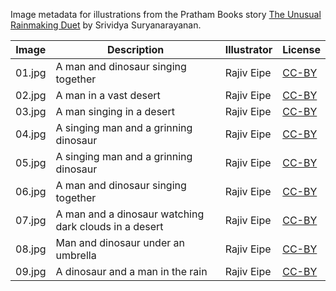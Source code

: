 Image metadata for illustrations from the Pratham Books story [The Unusual Rainmaking Duet](https://storyweaver.org.in/stories/2325-the-unusual-rainmaking-duet) by Srividya Suryanarayanan.

Image | Description | Illustrator | License
----- | ----------- | ----------- | -------
01.jpg | A man and dinosaur singing together | Rajiv Eipe | [CC-BY](https://creativecommons.org/licenses/by/4.0/)
02.jpg | A man in a vast desert | Rajiv Eipe | [CC-BY](https://creativecommons.org/licenses/by/4.0/)
03.jpg | A man singing in a desert | Rajiv Eipe | [CC-BY](https://creativecommons.org/licenses/by/4.0/)
04.jpg | A singing man and a grinning dinosaur | Rajiv Eipe | [CC-BY](https://creativecommons.org/licenses/by/4.0/)
05.jpg | A singing man and a grinning dinosaur | Rajiv Eipe | [CC-BY](https://creativecommons.org/licenses/by/4.0/)
06.jpg | A man and dinosaur singing together | Rajiv Eipe | [CC-BY](https://creativecommons.org/licenses/by/4.0/)
07.jpg | A man and a dinosaur watching dark clouds in a desert | Rajiv Eipe | [CC-BY](https://creativecommons.org/licenses/by/4.0/)
08.jpg | Man and dinosaur under an umbrella | Rajiv Eipe | [CC-BY](https://creativecommons.org/licenses/by/4.0/)
09.jpg | A dinosaur and a man in the rain | Rajiv Eipe | [CC-BY](https://creativecommons.org/licenses/by/4.0/)